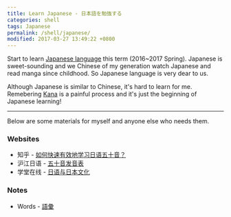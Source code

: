 ```yaml
---
title: Learn Japanese - 日本語を勉強する
categories: shell
tags: Japanese
permalink: /shell/japanese/
modified: 2017-03-27 13:49:22 +0800
---
```


Start to learn [Japanese language](https://en.wikipedia.org/wiki/Japanese_language) this term (2016~2017 Spring). Japanese is sweet-sounding and we Chinese of my generation watch Japanese and read manga since childhood. So Japanese language is very dear to us.

Although Japanese is similar to Chinese, it's hard to learn for me. Remebering [Kana](https://en.wikipedia.org/wiki/Kana) is a painful process and it's just the beginning of Japanese learning!

<!--shoreline-->
---

Below are some materials for myself and anyone else who needs them.

### Websites

- 知乎 - [如何快速有效地学习日语五十音？](https://www.zhihu.com/question/20318161)
- 沪江日语 - [五十音发音表](http://jp.hjenglish.com/subject/pronounce/)
- 学堂在线 - [日语与日本文化](http://www.xuetangx.com/courses/course-v1:TsinghuaX+20220332X+2016_T1/about)

### Notes

- Words - [語彙](/shell/japanese/words)